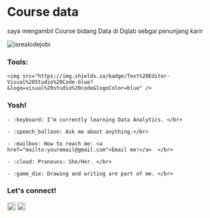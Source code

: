 # <summary><strong>Course data </strong></summary>

saya mengambil Course bidang Data di Dqlab sebgai penunjang karir

<p align="left"> <img src="https://komarev.com/ghpvc/?username=goonesmile&label=Profile%20views&color=0e75b6&style=flat" alt="isrealodejobi" />

</p>



### <summary><strong>Tools:</strong></summary>

<p>

    <img src="https://img.shields.io/badge/Text%20Editor-Visual%20Studio%20Code-blue?&logo=visual%20studio%20code&logoColor=blue" />

</p>



### <summary><strong>Yosh!</strong></summary>

<p>

    - :keyboard: I’m currently learning Data Analytics. </br>

    - :speech_balloon: Ask me about anything.</br>

    - :mailbox: How to reach me: <a href="mailto:youremail@gmail.com">Email me!</a>  </br>

    - :cloud: Pronouns: She/Her. </br>

    - :game_die: Drawing and writing are part of me. </br>

<p>

 

### <summary><strong>Let's connect!</strong></summary>


<a href="https://www.instagram.com/yours/">

  <img align="left" alt="Goo's Instagram" width="20px" src="https://simpleicons.now.sh/instagram/495f7e" />

</a>

<a href="https://yours.com/">

  <img align="left" alt="Goo's Blog" width="20px" src="https://simpleicons.now.sh/blogger/495f7e" />

</a>
